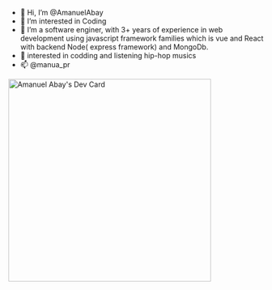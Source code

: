 - 👋 Hi, I’m @AmanuelAbay
- 👀 I’m interested in Coding
- 🌱 I’m a software enginer, with 3+ years of experience in web development using javascript framework families which is vue and React with backend Node( express framework) and MongoDb.
- 💞️ interested in codding and listening hip-hop musics
- 📫  @manua_pr


<a href="https://app.daily.dev/manua"><img src="https://api.daily.dev/devcards/776dcf027d3b4d72a5902ecc7edd7a3f.png?r=6uy" width="400" alt="Amanuel Abay's Dev Card"/></a>
<!---
AmanuelAbay/AmanuelAbay is a ✨ special ✨ repository because its `README.md` (this file) appears on your GitHub profile.
You can click the Preview link to take a look at your changes.
--->
